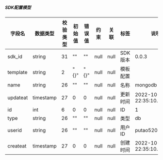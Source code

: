 ##### SDK配置模型
| 字段名      | 数据类型      | 校验类型 | 初始值  | 错误值  | 约束   | 关联   | 标签    | 说明                         |
|----------|-----------|------|------|------|------|------|-------|----------------------------|
| sdk_id   | string    | 31   | ""   | ""   | null | null | SDK版本 | 0.0.3                      |
| template | string    | 2    | "{}" | "{}" | null | null | 模板配置  |                            |
| name     | string    | 26   | ""   | ""   | null | null | 名称    | mongodb                    |
| updateat | timestamp | 27   | 0    | 0    | null | null | 更新时间  | 2022-10-11 22:35:10.0      |
| id       | int       | 6    | 0    | 0    | null | null | ID    | 1                          |
| type     | string    | 26   | ""   | ""   | null | null | 类型    | db                         |
| userid   | string    | 26   | ""   | ""   | null | null | 用户ID  | putao520                   |
| createat | timestamp | 27   | 0    | 0    | null | null | 创建时间  | 2022-10-11 22:35:10.511081 |
